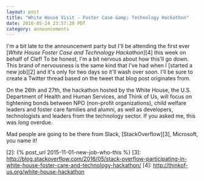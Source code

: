 ```yaml
---
layout: post
title: "White House Visit - Foster Case &amp; Technology Hackathon"
date: 2016-05-24 23:57:28 PDT
category: announcements
---
```


I'm a bit late to the announcement party but I'll be attending the first ever
[*White House Foster Case and Technology Hackathon*][4] this week on behalf of Clef!
To be honest, I'm a bit nervous about how this'll go down. This brand of nervousness
is the same kind that I've had when I [started a new job][2] and it's only for
two days so it'll wash over soon. I'll be sure to create a Twitter thread based on 
the tweet that blog post originates from.

On the 26th and 27th, the hackathon hosted by the White House, the U.S. Department of Health
and Human Services, and Think of Us, will focus on tightening bonds between NPO
(non-profit organizations), child welfare leaders and foster care families and alumni,
as well as developers, technologists and leaders from the technology sector. If
you asked me, this was _long_ overdue.

Mad people are going to be there from Slack, [StackOverflow][3], Microsoft, you
name it!

[1]: http://www.hanselman.com/blog/WhiteHouseVisitFosterCareAndTechnologyHackathon.aspx
[2]: {% post_url 2015-11-01-new-job-who-this %}
[3]: http://blog.stackoverflow.com/2016/05/stack-overflow-participating-in-white-house-foster-care-and-technology-hackathon/
[4]: http://thinkof-us.org/white-house-hackathon
